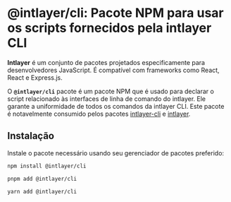 # @intlayer/cli: Pacote NPM para usar os scripts fornecidos pela intlayer CLI

**Intlayer** é um conjunto de pacotes projetados especificamente para desenvolvedores JavaScript. É compatível com frameworks como React, React e Express.js.

O **`@intlayer/cli`** pacote é um pacote NPM que é usado para declarar o script relacionado às interfaces de linha de comando do intlayer. Ele garante a uniformidade de todos os comandos da intlayer CLI. Este pacote é notavelmente consumido pelos pacotes [intlayer-cli](https://github.com/aymericzip/intlayer/blob/main/docs/pt/packages/intlayer-cli/index.md) e [intlayer](https://github.com/aymericzip/intlayer/blob/main/docs/pt/packages/intlayer/index.md).

## Instalação

Instale o pacote necessário usando seu gerenciador de pacotes preferido:

```bash packageManager="npm"
npm install @intlayer/cli
```

```bash packageManager="pnpm"
pnpm add @intlayer/cli
```

```bash packageManager="yarn"
yarn add @intlayer/cli
```
